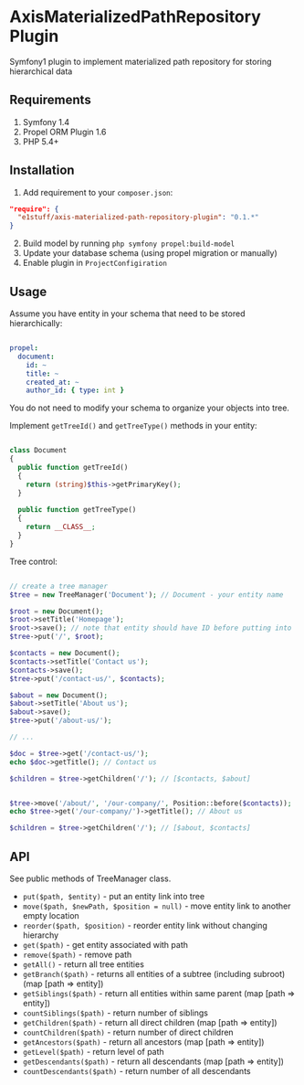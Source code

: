 AxisMaterializedPathRepository Plugin
=====================================

Symfony1 plugin to implement materialized path repository for storing hierarchical data

Requirements
------------

1. Symfony 1.4
2. Propel ORM Plugin 1.6
3. PHP 5.4+

Installation
------------

1. Add requirement to your `composer.json`:

~~~ json
"require": {
  "e1stuff/axis-materialized-path-repository-plugin": "0.1.*"
}
~~~

2. Build model by running `php symfony propel:build-model`
3. Update your database schema (using propel migration or manually)
4. Enable plugin in `ProjectConfigiration`

Usage
-----

Assume you have entity in your schema that need to be stored hierarchically:

~~~ yaml

propel:
  document:
    id: ~
    title: ~
    created_at: ~
    author_id: { type: int }

~~~

You do not need to modify your schema to organize your objects into tree.

Implement `getTreeId()` and `getTreeType()` methods in your entity:

~~~ php

class Document 
{
  public function getTreeId()
  {
    return (string)$this->getPrimaryKey();
  }
  
  public function getTreeType()
  {
    return __CLASS__;
  }
}

~~~

Tree control:

~~~ php

// create a tree manager
$tree = new TreeManager('Document'); // Document - your entity name

$root = new Document();
$root->setTitle('Homepage');
$root->save(); // note that entity should have ID before putting into 
$tree->put('/', $root);

$contacts = new Document();
$contacts->setTitle('Contact us');
$contacts->save();
$tree->put('/contact-us/', $contacts);

$about = new Document();
$about->setTitle('About us');
$about->save();
$tree->put('/about-us/');

// ...

$doc = $tree->get('/contact-us/');
echo $doc->getTitle(); // Contact us

$children = $tree->getChildren('/'); // [$contacts, $about]


$tree->move('/about/', '/our-company/', Position::before($contacts));
echo $tree->get('/our-company/')->getTitle(); // About us

$children = $tree->getChildren('/'); // [$about, $contacts]

~~~

API
---

See public methods of TreeManager class.

- `put($path, $entity)` - put an entity link into tree
- `move($path, $newPath, $position = null)` - move entity link to another empty location
- `reorder($path, $position)` - reorder entity link without changing hierarchy
- `get($path)` - get entity associated with path
- `remove($path)` - remove path
- `getAll()` - return all tree entities
- `getBranch($path)` - returns all entities of a subtree (including subroot) (map \[path => entity\])
- `getSiblings($path)` - return all entities within same parent (map \[path => entity\])
- `countSiblings($path)` - return number of siblings
- `getChildren($path)` - return all direct children (map \[path => entity\])
- `countChildren($path)` - return number of direct children
- `getAncestors($path)` - return all ancestors (map \[path => entity\])
- `getLevel($path)` - return level of path
- `getDescendants($path)` - return all descendants (map \[path => entity\])
- `countDescendants($path)` - return number of all descendants
